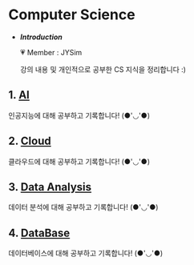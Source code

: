 # Computer Science

- ***Introduction***

    💗 Member : JYSim<br>
    
    강의 내용 및 개인적으로 공부한 CS 지식을 정리합니다 :)

## 1. [AI](./AI/README.md)
인공지능에 대해 공부하고 기록합니다! (●'◡'●)

## 2. [Cloud](./Cloud/README.md)
클라우드에 대해 공부하고 기록합니다! (●'◡'●)

## 3. [Data Analysis](./Data_Analysis/README.md)
데이터 분석에 대해 공부하고 기록합니다! (●'◡'●)

## 4. [DataBase](./DataBase/README.md)
데이터베이스에 대해 공부하고 기록합니다! (●'◡'●)


